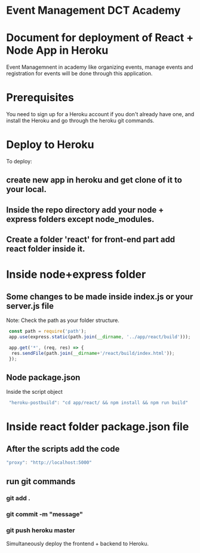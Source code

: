 # Event Management DCT Academy 
# Document for deployment of React + Node App in Heroku 
Event Managemnent in academy like organizing events, manage events and registration for events will be done through this application.

# Prerequisites
You need to sign up for a Heroku account if you don't already have one, and install the Heroku and go through the heroku git commands.

# Deploy to Heroku
To deploy:
## create new app in heroku and get clone of it to your local.
## Inside the repo directory add your node + express folders except node_modules.
## Create a folder 'react' for front-end part add react folder inside it.
# Inside node+express folder
## Some changes to be made inside index.js or your server.js file

Note: Check the path as your folder structure.
```javascript
 const path = require('path');
 app.use(express.static(path.join(__dirname, '../app/react/build')));

 app.get('*', (req, res) => {
  res.sendFile(path.join(__dirname+'/react/build/index.html'));
 });
```
## Node package.json
 Inside the script object
 ```javascript
  "heroku-postbuild": "cd app/react/ && npm install && npm run build"
 ```
# Inside react folder package.json file

## After the scripts add the code 
```javascript
"proxy": "http://localhost:5000"
```
## run git commands
### git add .
### git commit -m "message"
### git push heroku master

Simultaneously deploy the frontend + backend to Heroku.


